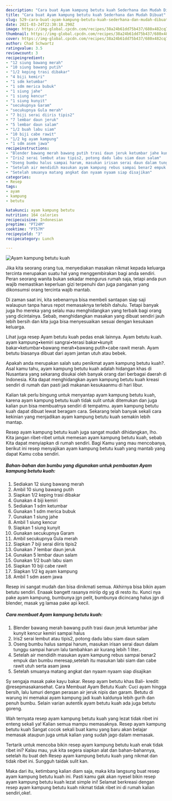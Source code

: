 ```yaml
---
description: "Cara buat Ayam kampung betutu kuah Sederhana dan Mudah Dibuat"
title: "Cara buat Ayam kampung betutu kuah Sederhana dan Mudah Dibuat"
slug: 529-cara-buat-ayam-kampung-betutu-kuah-sederhana-dan-mudah-dibuat
date: 2021-03-24T22:30:18.290Z
image: https://img-global.cpcdn.com/recipes/38a24b61dd75b437/680x482cq70/ayam-kampung-betutu-kuah-foto-resep-utama.jpg
thumbnail: https://img-global.cpcdn.com/recipes/38a24b61dd75b437/680x482cq70/ayam-kampung-betutu-kuah-foto-resep-utama.jpg
cover: https://img-global.cpcdn.com/recipes/38a24b61dd75b437/680x482cq70/ayam-kampung-betutu-kuah-foto-resep-utama.jpg
author: Chad Schwartz
ratingvalue: 3.5
reviewcount: 3
recipeingredient:
- "12 siung bawang merah"
- "10 siung bawang putih"
- "1/2 keping trasi dibakar"
- "4 biji kemiri"
- "1 sdm ketumbar"
- "1 sdm merica bubuk"
- "1 siung jahe"
- "1 siung kencur"
- "1 siung kunyit"
- "secukupnya Garam"
- "secukupnya Gula merah"
- "7 biji serai diiris tipis2"
- "7 lembar daun jeruk"
- "5 lembar daun salam"
- "1/2 buah labu siam"
- "10 biji cabe rawit"
- "1/2 kg ayam kampung"
- "1 sdm asem jawa"
recipeinstructions:
- "Blender bawang merah bawang putih trasi daun jeruk ketumbar jahe kunyit kencur kemiri sampai halus"
- "Iris2 serai lembut atau tipis2, potong dadu labu siam daun salam"
- "Oseng bumbu halus sampai harum, masukan irisan serai daun dalam tunggu sampai harum lalu tambahkan air kurang lebih 1 liter.."
- "Setelah air mendidih masukan ayam kampung rebus sampai benar2 empuk dan bumbu meresap,setelah itu masukan labi siam dan cabe rawit utuh serta asam jawa"
- "Setelah smuanya matang angkat dan nyaam nyaam siap disajikan"
categories:
- Resep
tags:
- ayam
- kampung
- betutu

katakunci: ayam kampung betutu 
nutrition: 164 calories
recipecuisine: Indonesian
preptime: "PT24M"
cooktime: "PT57M"
recipeyield: "3"
recipecategory: Lunch

---
```



![Ayam kampung betutu kuah](https://img-global.cpcdn.com/recipes/38a24b61dd75b437/680x482cq70/ayam-kampung-betutu-kuah-foto-resep-utama.jpg)

Jika kita seorang orang tua, menyediakan masakan nikmat kepada keluarga tercinta merupakan suatu hal yang menggembirakan bagi anda sendiri. Peran seorang  wanita bukan sekadar mengurus rumah saja, tetapi anda pun wajib memastikan keperluan gizi terpenuhi dan juga panganan yang dikonsumsi orang tercinta wajib mantab.

Di zaman  saat ini, kita sebenarnya bisa membeli santapan siap saji walaupun tanpa harus repot memasaknya terlebih dahulu. Tetapi banyak juga lho mereka yang selalu mau menghidangkan yang terbaik bagi orang yang dicintainya. Sebab, menghidangkan masakan yang dibuat sendiri jauh lebih bersih dan kita juga bisa menyesuaikan sesuai dengan kesukaan keluarga. 

Lihat juga resep Ayam betutu kuah pedas enak lainnya. Ayam betutu kuah. ayam kampung•kemiri sangrai•terasi bakar•kunyit bakar•ketumbar•bawang merah•bawang putih•cabe rawit merah. Ayam betutu biasanya dibuat dari ayam jantan utuh atau bebek.

Apakah anda merupakan salah satu penikmat ayam kampung betutu kuah?. Asal kamu tahu, ayam kampung betutu kuah adalah hidangan khas di Nusantara yang sekarang disukai oleh banyak orang dari berbagai daerah di Indonesia. Kita dapat menghidangkan ayam kampung betutu kuah kreasi sendiri di rumah dan pasti jadi makanan kesukaanmu di hari libur.

Kalian tak perlu bingung untuk menyantap ayam kampung betutu kuah, karena ayam kampung betutu kuah tidak sulit untuk ditemukan dan juga kalian pun bisa membuatnya sendiri di tempatmu. ayam kampung betutu kuah dapat dibuat lewat beragam cara. Sekarang telah banyak sekali cara kekinian yang menjadikan ayam kampung betutu kuah semakin lebih mantap.

Resep ayam kampung betutu kuah juga sangat mudah dihidangkan, lho. Kita jangan ribet-ribet untuk memesan ayam kampung betutu kuah, sebab Kita dapat menyiapkan di rumah sendiri. Bagi Kamu yang mau mencobanya, berikut ini resep menyajikan ayam kampung betutu kuah yang mantab yang dapat Kamu coba sendiri.

<!--inarticleads1-->

##### Bahan-bahan dan bumbu yang digunakan untuk pembuatan Ayam kampung betutu kuah:

1. Sediakan 12 siung bawang merah
1. Ambil 10 siung bawang putih
1. Siapkan 1/2 keping trasi dibakar
1. Gunakan 4 biji kemiri
1. Sediakan 1 sdm ketumbar
1. Gunakan 1 sdm merica bubuk
1. Gunakan 1 siung jahe
1. Ambil 1 siung kencur
1. Siapkan 1 siung kunyit
1. Gunakan secukupnya Garam
1. Ambil secukupnya Gula merah
1. Siapkan 7 biji serai diiris tipis2
1. Gunakan 7 lembar daun jeruk
1. Gunakan 5 lembar daun salam
1. Gunakan 1/2 buah labu siam
1. Siapkan 10 biji cabe rawit
1. Siapkan 1/2 kg ayam kampung
1. Ambil 1 sdm asem jawa


Resep ini sangat mudah dan bisa dinikmati semua. Akhirnya bisa bikin ayam betutu sendiri. Enaaak bangett rasanya miriip dg yg di resto itu. Kunci nya pake ayam kampung, bumbunya jgn pelit, bumbunya dicincang halus jgn di blender, masak yg lamaa pake api kecil. 

<!--inarticleads2-->

##### Cara membuat Ayam kampung betutu kuah:

1. Blender bawang merah bawang putih trasi daun jeruk ketumbar jahe kunyit kencur kemiri sampai halus
1. Iris2 serai lembut atau tipis2, potong dadu labu siam daun salam
1. Oseng bumbu halus sampai harum, masukan irisan serai daun dalam tunggu sampai harum lalu tambahkan air kurang lebih 1 liter..
1. Setelah air mendidih masukan ayam kampung rebus sampai benar2 empuk dan bumbu meresap,setelah itu masukan labi siam dan cabe rawit utuh serta asam jawa
1. Setelah smuanya matang angkat dan nyaam nyaam siap disajikan


Sy sengaja masak pake kayu bakar. Resep ayam betutu khas Bali- kredit: @resepmasakansehat. Cara Membuat Ayam Betutu Kuah: Cuci ayam hingga bersih, lalu lumuri dengan perasan air jeruk nipis dan garam. Betutu di warung ini memakai ayam kampung jadi kuah kaldunya lebih gurih dan penuh bumbu. Selain varian autentik ayam betutu kuah ada juga betutu goreng. 

Wah ternyata resep ayam kampung betutu kuah yang lezat tidak ribet ini enteng sekali ya! Kalian semua mampu memasaknya. Resep ayam kampung betutu kuah Sangat cocok sekali buat kamu yang baru akan belajar memasak ataupun juga untuk kalian yang sudah jago dalam memasak.

Tertarik untuk mencoba bikin resep ayam kampung betutu kuah enak tidak ribet ini? Kalau mau, yuk kita segera siapkan alat dan bahan-bahannya, setelah itu buat deh Resep ayam kampung betutu kuah yang nikmat dan tidak ribet ini. Sungguh taidak sulit kan. 

Maka dari itu, ketimbang kalian diam saja, maka kita langsung buat resep ayam kampung betutu kuah ini. Pasti kamu gak akan nyesel bikin resep ayam kampung betutu kuah lezat simple ini! Selamat berkreasi dengan resep ayam kampung betutu kuah nikmat tidak ribet ini di rumah kalian sendiri,oke!.

